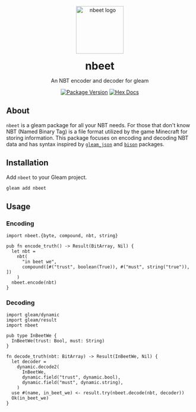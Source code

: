 <div align="center">
  <a href="https://github.com/zwubs/nbeet">
    <img src="https://raw.githubusercontent.com/zwubs/nbeet/main/src/images/nbeet.png" alt="nbeet logo" width="128" height="128">
  </a>

  <h1 align="center" style="margin-bottom: 0; margin-top: 1rem;">nbeet</h1>

  <p align="center">An NBT encoder and decoder for gleam</p>

[![Package Version](https://img.shields.io/hexpm/v/nbeet)](https://hex.pm/packages/nbeet)
[![Hex Docs](https://img.shields.io/badge/hex-docs-ffaff3)](https://hexdocs.pm/nbeet/)

</div>

## About
`nbeet` is a gleam package for all your NBT needs. For those that don't know NBT (Named Binary Tag) is a file format utilized by the game Minecraft for storing information. This package focuses on encoding and decoding NBT data and has syntax inspired by [`gleam_json`](https://github.com/gleam-lang/json) and [`bison`](https://github.com/massivefermion/bison) packages.

## Installation
Add `nbeet` to your Gleam project.

```sh
gleam add nbeet
```

## Usage
### Encoding
```gleam
import nbeet.{byte, compound, nbt, string}

pub fn encode_truth() -> Result(BitArray, Nil) {
  let nbt = 
    nbt(
      "in beet we",
      compound([#("trust", boolean(True)), #("must", string("true")), ])
    )
  nbeet.encode(nbt)
}
```

### Decoding
```gleam
import gleam/dynamic
import gleam/result
import nbeet

pub type InBeetWe {
  InBeetWe(trust: Bool, must: String)
}

fn decode_truth(nbt: BitArray) -> Result(InBeetWe, Nil) {
  let decoder =
    dynamic.decode2(
      InBeetWe,
      dynamic.field("trust", dynamic.bool),
      dynamic.field("must", dynamic.string),
    )
  use #(name, in_beet_we) <- result.try(nbeet.decode(nbt, decoder))
  Ok(in_beet_we)
}
```
